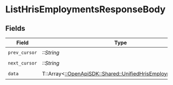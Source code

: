 # ListHrisEmploymentsResponseBody


## Fields

| Field                                                                                                             | Type                                                                                                              | Required                                                                                                          | Description                                                                                                       |
| ----------------------------------------------------------------------------------------------------------------- | ----------------------------------------------------------------------------------------------------------------- | ----------------------------------------------------------------------------------------------------------------- | ----------------------------------------------------------------------------------------------------------------- |
| `prev_cursor`                                                                                                     | *::String*                                                                                                        | :heavy_check_mark:                                                                                                | N/A                                                                                                               |
| `next_cursor`                                                                                                     | *::String*                                                                                                        | :heavy_check_mark:                                                                                                | N/A                                                                                                               |
| `data`                                                                                                            | T::Array<[::OpenApiSDK::Shared::UnifiedHrisEmploymentOutput](../../models/shared/unifiedhrisemploymentoutput.md)> | :heavy_check_mark:                                                                                                | N/A                                                                                                               |